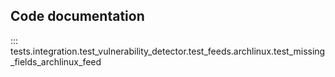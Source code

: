 ## Code documentation

::: tests.integration.test_vulnerability_detector.test_feeds.archlinux.test_missing_fields_archlinux_feed